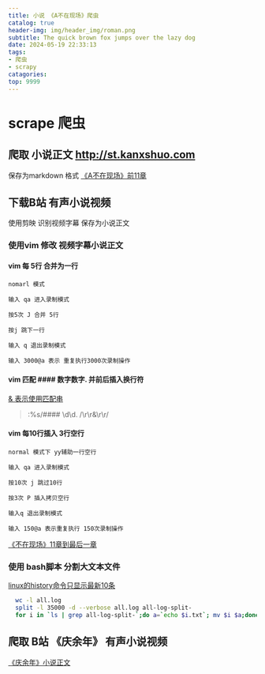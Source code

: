 ```yaml
---
title: 小说 《A不在现场》爬虫
catalog: true
header-img: img/header_img/roman.png
subtitle: The quick brown fox jumps over the lazy dog
date: 2024-05-19 22:33:13
tags:
- 爬虫
- scrapy
catagories:
top: 9999
---
```


# scrape 爬虫

## 爬取 小说正文 http://st.kanxshuo.com

保存为markdown 格式 [《A不在现场》前11章](kanxshuo-他不在现场-苏格拉夫顿-27846.txt)


## 下载B站 有声小说视频

使用剪映 识别视频字幕 保存为小说正文

### 使用vim 修改 视频字幕小说正文

#### vim 每 5行 合并为一行

```
nomarl 模式

输入 qa 进入录制模式

按5次 J 合并 5行

按j 跳下一行 

输入 q 退出录制模式

输入 3000@a 表示 重复执行3000次录制操作
```

#### vim 匹配 #### 数字数字. 并前后插入换行符

[& 表示使用匹配串](https://zhuanlan.zhihu.com/p/346058975)

> :%s/#### \d\d. /\r\r&\r\r\/
>

#### vim 每10行插入 3行空行

```
normal 模式下 yy辅助一行空行

输入 qa 进入录制模式

按10次 j 跳过10行

按3次 P 插入拷贝空行

输入q 退出录制模式

输入 150@a 表示重复执行 150次录制操作
```
[《不在现场》11章到最后一章](《不在现场》11章到最后一章.txt)

### 使用 bash脚本 分割大文本文件
[linux的history命令只显示最新10条](https://blog.csdn.net/u013541707/article/details/107359727)
```bash
  wc -l all.log
  split -l 35000 -d --verbose all.log all-log-split-
  for i in `ls | grep all-log-split-`;do a=`echo $i.txt`; mv $i $a;done
```

## 爬取 B站 《庆余年》 有声小说视频

[《庆余年》小说正文](《庆余年》_qinkan.net.txt)